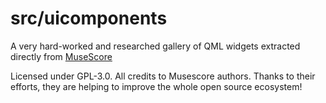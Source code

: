 # src/uicomponents

A very hard-worked and researched gallery of QML widgets extracted directly from [MuseScore](https://github.com/musescore/MuseScore/tree/master/src/framework/uicomponents/qml/Muse/UiComponents)

Licensed under GPL-3.0. All credits to Musescore authors. Thanks to their efforts, they are helping to improve the whole open source ecosystem!
